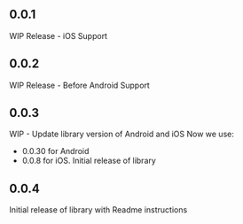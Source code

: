 ## 0.0.1
WIP Release - iOS Support

## 0.0.2
WIP Release - Before Android Support

## 0.0.3
WIP - Update library version of Android and iOS
Now we use:
 - 0.0.30 for Android
 - 0.0.8 for iOS.
Initial release of library

## 0.0.4
Initial release of library with Readme instructions